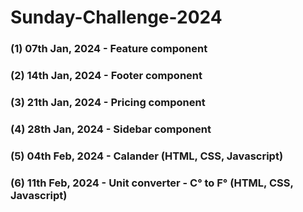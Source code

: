 <H1 style="text-center"> Sunday-Challenge-2024 </H1>
<h3> (1) 07th Jan, 2024 - Feature component </h3>
<h3> (2) 14th Jan, 2024 - Footer component </h3>
<h3> (3) 21th Jan, 2024 - Pricing component </h3>
<h3> (4) 28th Jan, 2024 - Sidebar component </h3>
<h3> (5) 04th Feb, 2024 - Calander (HTML, CSS, Javascript) </h3>
<h3> (6) 11th Feb, 2024 - Unit converter - C° to F° (HTML, CSS, Javascript) </h3>
